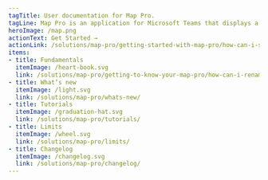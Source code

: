 ```yaml
---
tagTitle: User documentation for Map Pro.
tagLine: Map Pro is an application for Microsoft Teams that displays a map in any of your channels.
heroImage: /map.png
actionText: Get Started →
actionLink: /solutions/map-pro/getting-started-with-map-pro/how-can-i-switch-to-map-satellite-view-mode-/
items:
- title: Fundamentals​
  itemImage: /heart-book.svg
  link: /solutions/map-pro/getting-to-know-your-map-pro/how-can-i-rename-the-map-pro-tab-/
- title: What’s new
  itemImage: /light.svg
  link: /solutions/map-pro/whats-new/
- title: Tutorials
  itemImage: /graduation-hat.svg
  link: /solutions/map-pro/tutorials/
- title: Limits
  itemImage: /wheel.svg
  link: /solutions/map-pro/limits/
- title: Changelog
  itemImage: /changelog.svg
  link: /solutions/map-pro/changelog/
---
```


<Overview />
<Hubspot />
